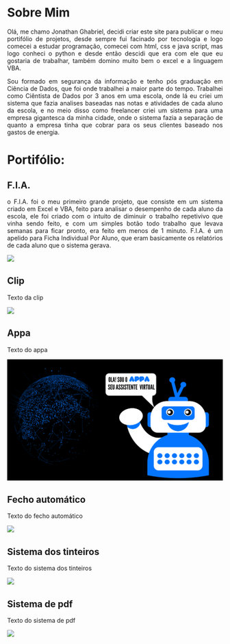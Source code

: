 <h1> Sobre Mim </h1>

<div style='text-align:justify'>
<p>  
Olá, me chamo Jonathan Ghabriel, decidi criar este site para publicar o meu portifólio de projetos, desde sempre fui facinado por tecnologia e logo comecei a estudar programação, comecei com html, css e java script, mas logo conheci o python e desde então descidi que era com ele que eu gostaria de trabalhar, também domino muito bem o excel e a linguagem VBA. 
</p>
  
<p>
Sou formado em segurança da informação e tenho pós graduação em Ciência de Dados, que foi onde trabalhei a maior parte do tempo. Trabalhei como Ciêntista de Dados por 3 anos em uma escola, onde lá eu criei um sistema que fazia analises baseadas nas notas e atividades de cada aluno da escola, e no meio disso como freelancer criei um sistema para uma empresa gigantesca da minha cidade, onde o sistema fazia a separação de quanto a empresa tinha que cobrar para os seus clientes baseado nos gastos de energia.
</p>
</div>

<h1>Portifólio:</h1>

## F.I.A.
<div style='text-align:justify'>
<p>
o F.I.A. foi o meu primeiro grande projeto, que consiste em um sistema criado em Excel e VBA, feito para analisar o desempenho de cada aluno da escola, ele foi criado com o intuito de diminuir o trabalho repetivivo que vinha sendo feito, e com um simples botão todo trabalho que levava semanas para ficar pronto, era feito em menos de 1 minuto. F.I.A. é um apelido para Ficha Individual Por Aluno, que eram basicamente os relatórios de cada aluno que o sistema gerava.
</p>
</div>

<p>
<img src="https://i.pinimg.com/736x/bb/f7/55/bbf755a2e8c244c36741c7b2578f80ad.jpg"> 
</p>
  
## Clip

<div style='text-align:justify'>
<p>
  
Texto da clip

</p>
</div>

<img src="https://i.pinimg.com/736x/04/05/ef/0405ef25a4600c8744715ce3b08655cd.jpg">

## Appa

<div style='text-align:justify'>
<p>
  
Texto do appa

</p>
</div>

<img src="imagens/APPA.svg">

## Fecho automático

<div style='text-align:justify'>
<p>
  
Texto do fecho automático

</p>
</div>

<img src="https://i.pinimg.com/736x/04/05/ef/0405ef25a4600c8744715ce3b08655cd.jpg">

## Sistema dos tinteiros

<div style='text-align:justify'>
<p>
  
Texto do sistema dos tinteiros

</p>
</div>

<img src="https://i.pinimg.com/736x/04/05/ef/0405ef25a4600c8744715ce3b08655cd.jpg">

## Sistema de pdf

<div style='text-align:justify'>
<p>
  
Texto do sistema de pdf

</p>
</div>

<img src="https://i.pinimg.com/736x/2b/8f/2c/2b8f2c441fabd8ff229458f69f8ac148.jpg"> 

